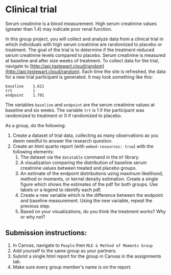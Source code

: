 # Clinical trial

Serum creatinine is a blood measurement.  High serum creatinine values (greater than 1.4) may indicate poor renal function.

In this group project, you will collect and analyze data from a clinical trial in which individuals with high serum creatinine are randomized to placebo or treatment.  The goal of the trial is to determine if the treatment reduced serum creatinine levels compared to placebo.  Serum creatinine is measured at baseline and after size weeks of treatment.  To collect data for the trial, navigate to [http://api.tgstewart.cloud/random](http://api.tgstewart.cloud/random).  Each time the site is refreshed, the data for a new trial participant is generated.  It may look something like this:

```
baseline	1.611
trt	        1
endpoint	1.701
```

The variables `baseline` and `endpoint` are the serum creatinine values at baseline and six weeks.  The variable `trt` is 1 if the participant was randomized to treatment or 0 if randomized to placebo.

As a group, do the following:

1. Create a dataset of trial data, collecting as many observations as you deem needful to answer the research question.
2. Create an html quarto report (with `embed-resources: true`) with the following elements:
   1. The dataset via the `datatable` command in the `DT` library.
   2. A visualization comparing the distribution of baseline serum creatinine values between treated and placebo groups.  
   3. An estimate of the endpoint distributions using maximum likelihood, method or moments, or kernel density estimation.  Create a single figure which shows the estimates of the pdf for both groups.  Use labels or a legend to identify each pdf.
   4. Create a new variable which is the difference between the endpoint and baseline measurement.  Using the new variable, repeat the previous step.
   5. Based on your visualizations, do you think the treatment works?  Why or why not?

## Submission instructions:

1. In Canvas, navigate to `People` then `MLE & Method of Moments Group`
2. Add yourself to the same group as your partners.
3. Submit a single html report for the group in Canvas in the assignments tab.
4. Make sure every group member's name is on the report.
   
